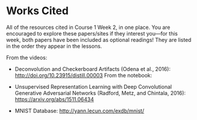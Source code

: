 # Works Cited

All of the resources cited in Course 1 Week 2, in one place. You are encouraged to explore these papers/sites if they interest you—for this week, both papers have been included as optional readings! They are listed in the order they appear in the lessons.

From the videos:

+ Deconvolution and Checkerboard Artifacts (Odena et al., 2016): http://doi.org/10.23915/distill.00003
From the notebook:

+ Unsupervised Representation Learning with Deep Convolutional Generative Adversarial Networks (Radford, Metz, and Chintala, 2016): https://arxiv.org/abs/1511.06434
+ MNIST Database: http://yann.lecun.com/exdb/mnist/